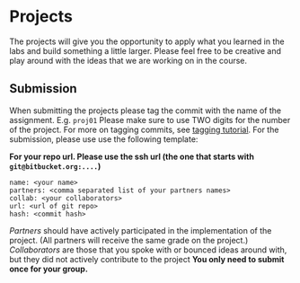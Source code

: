 # Projects

The projects will give you the opportunity to apply what you learned in the labs
and build something a little larger.  Please feel free to be creative and play
around with the ideas that we are working on in the course.

## Submission

When submitting the projects please tag the commit with the name of the assignment.
E.g. `proj01`
Please make sure to use TWO digits for the number of the project. For
more on tagging commits, see [tagging
tutorial](https://www.atlassian.com/git/tutorials/inspecting-a-repository/git-tag).
For the submission, please use use the following template:

**For your repo url.  Please use the ssh url (the one that starts with
`git@bitbucket.org:....`)**

    name: <your name>
    partners: <comma separated list of your partners names>
    collab: <your collaborators>
    url: <url of git repo>
    hash: <commit hash>

*Partners* should have actively participated in the implementation of the
project. (All partners will receive the same grade on the project.)
*Collaborators* are those that you spoke with or bounced ideas
around with, but they did not actively contribute to the project
**You only need to submit once for your group.**

